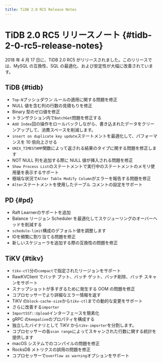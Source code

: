 ```yaml
---
title: TiDB 2.0 RC5 Release Notes
---
```


# TiDB 2.0 RC5 リリースノート {#tidb-2-0-rc5-release-notes}

2018 年 4 月 17 日に、TiDB 2.0 RC5 がリリースされました。このリリースでは、MySQL の互換性、SQL の最適化、および安定性が大幅に改善されています。

## TiDB {#tidb}

-   `Top-N`プッシュダウン ルールの適用に関する問題を修正
-   NULL 値を含む列の行数の見積もりを修正
-   Binary 型のゼロ値を修正
-   トランザクション内で`BatchGet`問題を修正する
-   `Add Index`回の操作をロールバックしながら、書き込まれたデータをクリーンアップして、消費スペースを削減します。
-   `insert on duplicate key update`ステートメントを最適化して、パフォーマンスを 10 倍向上させる
-   `UNIX_TIMESTAMP`関数によって返される結果のタイプに関する問題を修正します
-   NOT NULL 列を追加する際に NULL 値が挿入される問題を修正
-   `Show Process List`のステートメントで実行中のステートメントのメモリ使用量を表示するサポート
-   極端な状況で`Alter Table Modify Column`がエラーを報告する問題を修正
-   `Alter`ステートメントを使用したテーブル コメントの設定をサポート

## PD {#pd}

-   Raft Learnerのサポートを追加
-   Balance リージョン Scheduler を最適化してスケジューリングのオーバーヘッドを削減する
-   `schedule-limit`構成のデフォルト値を調整します
-   IDを頻繁に割り当てる問題を修正
-   新しいスケジューラを追加する際の互換性の問題を修正

## TiKV {#tikv}

-   `tikv-ctl`分の`compact`で指定されたリージョンをサポート
-   RawKVClient でバッチ プット、バッチ ゲット、バッチ削除、バッチ スキャンをサポート
-   スナップショットが多すぎるために発生する OOM の問題を修正
-   コプロセッサーでより詳細なエラー情報を返す
-   TiKV の`block-cache-size`から`tikv-ctl`までの動的な変更をサポート
-   さらに改善する`importer`
-   `ImportSST::Upload`インターフェースを簡素化
-   gRPC の`keepalive`のプロパティを構成する
-   独立したバイナリとして TiKV から`tikv-importer`を分割します。
-   コプロセッサーの各`scan range`によってスキャンされた行数に関する統計を提供します
-   macOS システムでのコンパイルの問題を修正
-   RocksDB メトリクスの誤用の問題を修正
-   コプロセッサーで`overflow as warning`オプションをサポート
